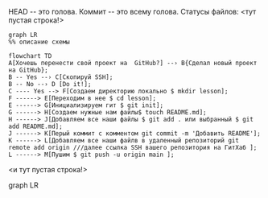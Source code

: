 HEAD -- это голова.
Коммит -- это всему голова.
Статусы файлов:
<тут пустая строка!>

```mermaid
graph LR
%% описание схемы

flowchart TD
A[Хочешь перенести свой проект на  GitHub?] --› B{Сделал новый проект на GitHub};
B -- Yes --› C[Скопируй SSH];
B -- No --› D [Do it!];
C ---- Yes --> F[Создаем директорию локально $ mkdir lesson];
F ------> E[Переходим в нее $ cd lesson];
E ------> G[Инициализируем гит $ git init];
G ------> H[Создаем нужные нам файлы$ touch README.md];
H ------> J[Добавляем все наши файлы $ git add . или выбранный $ git add README.md];
J ------> K[Перый коммит с комментом git commit -m 'Добавить README'];
K ------> L[Добавляем все наши файлв в удаленный репозиторий git remote add origin ///далее ссылка SSH вашего репозитория на ГитХаб ];
L ------> M[Пушим $ git push -u origin main ];

```
<и тут пустая строка!>

graph LR
